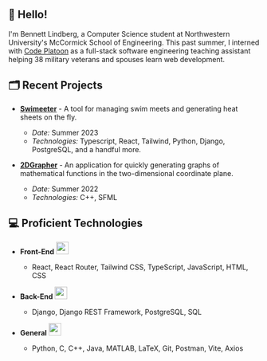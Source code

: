 ## 👋 Hello!

I'm Bennett Lindberg, a Computer Science student at Northwestern University's McCormick School of Engineering. This past summer, I interned with [Code Platoon](https://www.codeplatoon.org/) as a full-stack software engineering teaching assistant helping 38 military veterans and spouses learn web development.

## 🗂️ Recent Projects

- **[Swimeeter](https://github.com/bennettlindberg/Swimeeter)** - A tool for managing swim meets and generating heat sheets on the fly.
  - _Date:_ Summer 2023
  - _Technologies:_ Typescript, React, Tailwind, Python, Django, PostgreSQL, and a handful more.

- **[2DGrapher](https://github.com/bennettlindberg/2DGrapher)** - An application for quickly generating graphs of mathematical functions in the two-dimensional coordinate plane.
  - _Date:_ Summer 2022
  - _Technologies:_ C++, SFML

## 💻 Proficient Technologies

- **Front-End** <a href="https://skillicons.dev"><img height="25" src="https://skillicons.dev/icons?i=react,tailwind,ts,js,html,css&theme=light" /></a>
  - React, React Router, Tailwind CSS, TypeScript, JavaScript, HTML, CSS

- **Back-End** <a href="https://skillicons.dev"><img height="25" src="https://skillicons.dev/icons?i=django,postgres&theme=light" /></a>
  - Django, Django REST Framework, PostgreSQL, SQL

- **General** <a href="https://skillicons.dev"><img height="25" src="https://skillicons.dev/icons?i=python,c,cpp,java,matlab,latex,git,postman,vite&theme=light" /></a>
  - Python, C, C++, Java, MATLAB, LaTeX, Git, Postman, Vite, Axios
